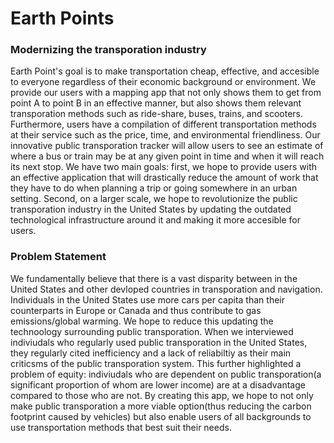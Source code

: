 # Earth Points

### Modernizing the transporation industry 
Earth Point's goal is to make transportation cheap, effective, and accesible to everyone regardless of their economic background or environment. We provide our users with a mapping app that not only shows them to get from point A to point B in an effective manner, but also shows them relevant transporation methods such as ride-share, buses, trains, and scooters. Furthermore, users have a compilation of different transportation methods at their service such as the price, time, and environmental friendliness. Our innovative public transporation tracker will allow users to see an estimate of where a bus or train may be at any given point in time and when it will reach its next stop. We have two main goals: first, we hope to provide users with an effective application that will drastically reduce the amount of work that they have to do when planning a trip or going somewhere in an urban setting. Second, on a larger scale, we hope to revolutionize the public transporation industry in the United States by updating the outdated technological infrastructure around it and making it more accesible for users.
### Problem Statement
We fundamentally believe that there is a vast disparity between in the United States and other devloped countries in transporation and navigation. Individuals in the United States use more cars per capita than their counterparts in Europe or Canada and thus contribute to gas emissions/global warming. We hope to reduce this updating the technoology surrounding public transporation. When we interviewed indiviudals who regularly used public transporation in the United States, they regularly cited inefficiency and a lack of reliabiltiy as their main criticsms of the public transporation system. This further highlighted a problem of equity: indiviudals who are dependent on public transporation(a significant proportion of whom are lower income) are at a disadvantage compared to those who are not. By creating this app, we hope to not only make public transporation a more viable option(thus reducing the carbon footprint caused by vehicles) but also enable users of all backgrounds to use transportation methods that best suit their needs.
  

